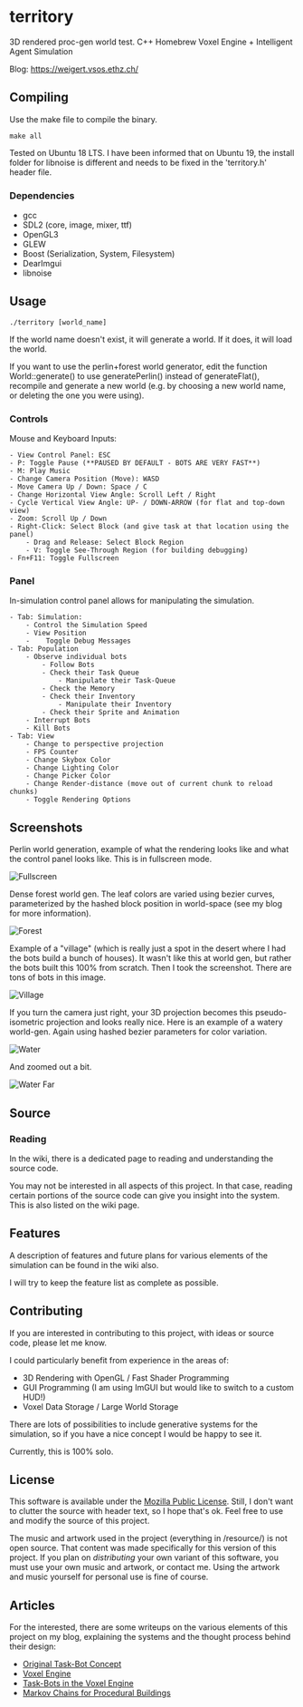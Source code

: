 # territory
3D rendered proc-gen world test. C++ Homebrew Voxel Engine + Intelligent Agent Simulation

Blog: https://weigert.vsos.ethz.ch/

## Compiling

Use the make file to compile the binary.

    make all
    
Tested on Ubuntu 18 LTS. I have been informed that on Ubuntu 19, the install folder for libnoise is different and needs to be fixed in the 'territory.h' header file.
    
### Dependencies
- gcc
- SDL2 (core, image, mixer, ttf)
- OpenGL3
- GLEW
- Boost (Serialization, System, Filesystem)
- DearImgui
- libnoise

## Usage
    ./territory [world_name]
If the world name doesn't exist, it will generate a world. If it does, it will load the world.

If you want to use the perlin+forest world generator, edit the function World::generate() to use generatePerlin() instead of generateFlat(), recompile and generate a new world (e.g. by choosing a new world name, or deleting the one you were using).

### Controls
Mouse and Keyboard Inputs:

	- View Control Panel: ESC
	- P: Toggle Pause (**PAUSED BY DEFAULT - BOTS ARE VERY FAST**)
	- M: Play Music
	- Change Camera Position (Move): WASD
	- Move Camera Up / Down: Space / C
	- Change Horizontal View Angle: Scroll Left / Right
	- Cycle Vertical View Angle: UP- / DOWN-ARROW (for flat and top-down view)
	- Zoom: Scroll Up / Down
	- Right-Click: Select Block (and give task at that location using the panel)
		- Drag and Release: Select Block Region
		- V: Toggle See-Through Region (for building debugging)
	- Fn+F11: Toggle Fullscreen

### Panel
In-simulation control panel allows for manipulating the simulation.

	- Tab: Simulation:
		- Control the Simulation Speed
		- View Position
		-	 Toggle Debug Messages
	- Tab: Population
		- Observe individual bots
			- Follow Bots
			- Check their Task Queue
				- Manipulate their Task-Queue
			- Check the Memory
			- Check their Inventory
				- Manipulate their Inventory
			- Check their Sprite and Animation
		- Interrupt Bots
		- Kill Bots
	- Tab: View
		- Change to perspective projection
		- FPS Counter
		- Change Skybox Color
		- Change Lighting Color
		- Change Picker Color
		- Change Render-distance (move out of current chunk to reload chunks)
		- Toggle Rendering Options

## Screenshots
Perlin world generation, example of what the rendering looks like and what the control panel looks like. This is in fullscreen mode.

![Fullscreen](https://github.com/weigert/territory/blob/working_branch/screenshots/screenshot_fullscreen.png)

Dense forest world gen. The leaf colors are varied using bezier curves, parameterized by the hashed block position in world-space (see my blog for more information).

![Forest](https://github.com/weigert/territory/blob/working_branch/screenshots/screenshot_forest.png)

Example of a "village" (which is really just a spot in the desert where I had the bots build a bunch of houses). It wasn't like this at world gen, but rather the bots built this 100% from scratch. Then I took the screenshot. There are tons of bots in this image.

![Village](https://github.com/weigert/territory/blob/working_branch/screenshots/screenshot_village.png)

If you turn the camera just right, your 3D projection becomes this pseudo-isometric projection and looks really nice. Here is an example of a watery world-gen. Again using hashed bezier parameters for color variation.

![Water](https://github.com/weigert/territory/blob/working_branch/screenshots/screenshot_lake.png)

And zoomed out a bit.

![Water Far](https://github.com/weigert/territory/blob/working_branch/screenshots/screenshot_lake2.png)

## Source
### Reading
In the wiki, there is a dedicated page to reading and understanding the source code.

You may not be interested in all aspects of this project. In that case, reading certain portions of the source code can give you insight into the system. This is also listed on the wiki page.

## Features
A description of features and future plans for various elements of the simulation can be found in the wiki also.

I will try to keep the feature list as complete as possible.

## Contributing
If you are interested in contributing to this project, with ideas or source code, please let me know.

I could particularly benefit from experience in the areas of:
- 3D Rendering with OpenGL / Fast Shader Programming
- GUI Programming (I am using ImGUI but would like to switch to a custom HUD!)
- Voxel Data Storage / Large World Storage

There are lots of possibilities to include generative systems for the simulation, so if you have a nice concept I would be happy to see it.

Currently, this is 100% solo.

## License
This software is available under the [Mozilla Public License](https://www.mozilla.org/en-US/MPL/2.0/). Still, I don't want to clutter the source with header text, so I hope that's ok. Feel free to use and modify the source of this project.

The music and artwork used in the project (everything in /resource/) is not open source. That content was made specifically for this version of this project. If you plan on *distributing* your own variant of this software, you must use your own music and artwork, or contact me. Using the artwork and music yourself for personal use is fine of course.

## Articles
For the interested, there are some writeups on the various elements of this project on my blog, explaining the systems and the thought process behind their design:

- [Original Task-Bot Concept](http://weigert.vsos.ethz.ch/2019/03/08/modular-memory-driven-task-bots/)
- [Voxel Engine](http://weigert.vsos.ethz.ch/2019/10/27/homebrew-voxel-engine/)
- [Task-Bots in the Voxel Engine](http://weigert.vsos.ethz.ch/2019/10/28/task-bots-now-in-full-3d/)
- [Markov Chains for Procedural Buildings](http://weigert.vsos.ethz.ch/2019/10/30/markov-chains-for-procedural-buildings/)
